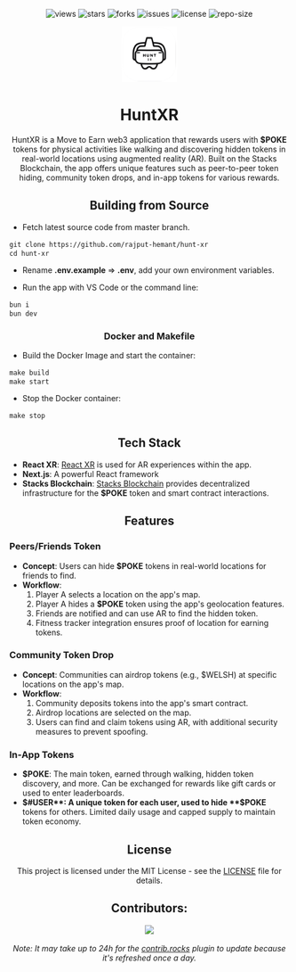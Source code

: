 <div align=center>

![views] ![stars] ![forks] ![issues] ![license] ![repo-size]

<img
  src="./public/logo-sm.png"
  alt="Next.js Starter Template"
  width="100"
  height="100"
/>

# HuntXR

HuntXR is a Move to Earn web3 application that rewards users with **$POKE** tokens for physical activities like walking and discovering hidden tokens in real-world locations using augmented reality (AR). Built on the Stacks Blockchain, the app offers unique features such as peer-to-peer token hiding, community token drops, and in-app tokens for various rewards.

## Building from Source

</div>

- Fetch latest source code from master branch.

```
git clone https://github.com/rajput-hemant/hunt-xr
cd hunt-xr
```

- Rename **.env.example** => **.env**, add your own environment variables.

- Run the app with VS Code or the command line:

```
bun i
bun dev
```

</div>

<div align=center>

### Docker and Makefile

</div>

- Build the Docker Image and start the container:

```
make build
make start
```

- Stop the Docker container:

```
make stop
```

<div align=center>

## Tech Stack

</div>

- **React XR**: [React XR](https://github.com/pmndrs/xr) is used for AR experiences within the app.
- **Next.js**: A powerful React framework
- **Stacks Blockchain**: [Stacks Blockchain](https://www.stacks.co/build/get-started) provides decentralized infrastructure for the **$POKE** token and smart contract interactions.

<div align=center>

## Features

</div>

### Peers/Friends Token

- **Concept**: Users can hide **$POKE** tokens in real-world locations for friends to find.
- **Workflow**:
  1. Player A selects a location on the app's map.
  2. Player A hides a **$POKE** token using the app's geolocation features.
  3. Friends are notified and can use AR to find the hidden token.
  4. Fitness tracker integration ensures proof of location for earning tokens.

### Community Token Drop

- **Concept**: Communities can airdrop tokens (e.g., $WELSH) at specific locations on the app's map.
- **Workflow**:
  1. Community deposits tokens into the app's smart contract.
  2. Airdrop locations are selected on the map.
  3. Users can find and claim tokens using AR, with additional security measures to prevent spoofing.

### In-App Tokens

- **$POKE**: The main token, earned through walking, hidden token discovery, and more. Can be exchanged for rewards like gift cards or used to enter leaderboards.
- **$#USER**: A unique token for each user, used to hide **$POKE** tokens for others. Limited daily usage and capped supply to maintain token economy.

<div align=center>

## License

This project is licensed under the MIT License - see the [LICENSE](LICENSE) file for details.

## Contributors:

[![][contributors]][contributors-graph]

_Note: It may take up to 24h for the [contrib.rocks][contrib-rocks] plugin to update because it's refreshed once a day._

</div>

<!----------------------------------{ Labels }--------------------------------->

[views]: https://komarev.com/ghpvc/?username=hunt-xr&label=view%20counter&color=red&style=flat
[repo-size]: https://img.shields.io/github/repo-size/rajput-hemant/hunt-xr
[issues]: https://img.shields.io/github/issues-raw/rajput-hemant/hunt-xr
[license]: https://img.shields.io/github/license/rajput-hemant/hunt-xr
[forks]: https://img.shields.io/github/forks/rajput-hemant/hunt-xr?style=flat
[stars]: https://img.shields.io/github/stars/rajput-hemant/hunt-xr
[contributors]: https://contrib.rocks/image?repo=rajput-hemant/hunt-xr&max=500
[contributors-graph]: https://github.com/rajput-hemant/hunt-xr/graphs/contributors
[contrib-rocks]: https://contrib.rocks/preview?repo=rajput-hemant%2Fnextjs-template
